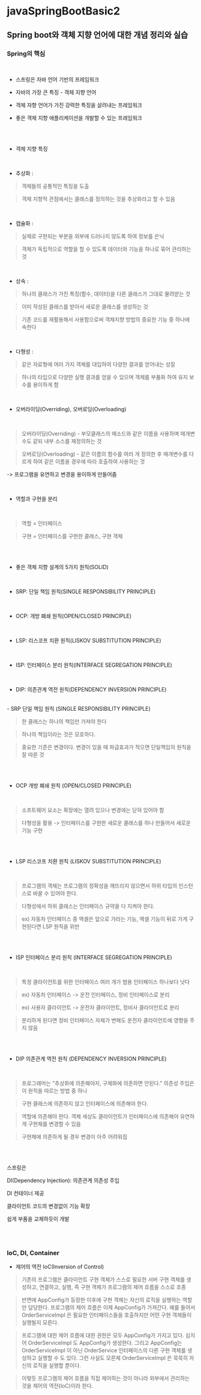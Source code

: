 # javaSpringBootBasic2

## Spring boot와 객체 지향 언어에 대한 개념 정리와 실습


### Spring의 핵심

<br>



- 스프링은 자바 언어 기반의 프레임워크

- 자바의 가장 큰 특징 - 객체 지향 언어

- 객체 자향 언어가 가진 강력한 특징을 살려내는 프레임워크

- 좋은 객체 지향 애플리케이션을 개발할 수 있는 프레임워크

<br>
<br>

+ 객체 지향 특징

<br>

- 추상화 :
> 객체들의 공통적인 특징을 도출

> 객체 지향적 관점에서는 클래스를 정의하는 것을 추상화라고 할 수 있음

<br>

- 캡슐화 :

> 실제로 구현되는 부분을 외부에 드러나지 않도록 하여 정보를 은닉

> 객체가 독립적으로 역할을 할 수 있도록 데이터와 기능을 하나로 묶어 관리하는 것


<br>


- 상속 :

> 하나의 클래스가 가진 특징(함수, 데이터)을 다른 클래스가 그대로 물려받는 것

> 이미 작성된 클래스를 받아서 새로운 클래스를 생성하는 것

> 기존 코드를 재활용해서 사용함으로써 객체지향 방법의 중요한 기능 중 하나에 속한다


<br>



- 다형성 :

> 같은 자료형에 여러 가지 객체를 대입하여 다양한 결과를 얻어내는 성질

> 하나의 타입으로 다양한 실행 결과를 얻을 수 있으며 객체를 부품화 하여 유지 보수를 용이하게 함


<br>

+ 오버라이딩(Overriding), 오버로딩(Overloading)

<br>

> 오버라이딩(Overriding) - 부모클래스의 메소드와 같은 이름을 사용하며 매개변수도 같되 내부 소스를 재정의하는 것

> 오버로딩(Overloading) - 같은 이름의 함수를 여러 개 정의한 후 매개변수를 다르게 하여 같은 이름을 경우에 따라 호출하여 사용하는 것


-> 프로그램을 유연하고 변경을 용이하게 만들어줌

<br>

+ 역할과 구현을 분리 

<br>

> 역할 = 인터페이스

> 구현 = 인터페이스를 구현한 클래스, 구현 객체


<br>

<br>


+ 좋은 객체 지향 설계의 5가지 원칙(SOLID)


<br>

- SRP: 단일 책임 원칙(SINGLE RESPONSIBILITY PRINCIPLE)

<br>

- OCP: 개방 폐쇄 원칙(OPEN/CLOSED PRINCIPLE)

<br>

- LSP: 리스코프 치환 원칙(LISKOV SUBSTITUTION PRINCIPLE)

<br>

- ISP: 인터페이스 분리 원칙(INTERFACE SEGREGATION PRINCIPLE)

<br>

- DIP: 의존관계 역전 원칙(DEPENDENCY INVERSION PRINCIPLE)




<br>
- SRP 단일 책임 원칙 (SINGLE RESPONSIBILITY PRINCIPLE)


<br>

> 한 클래스는 하나의 책임만 가져야 한다

> 하나의 책임이라는 것은 모호하다.

> 중요한 기준은 변경이다. 변경이 있을 때 파급효과가 적으면 단일책임의 원칙을 잘 따른 것


<br>

<br>

- OCP 개방 폐쇄 원칙 (OPEN/CLOSED PRINCIPLE)


<br>

> 소프트웨어 요소는 확장에는 열려 있으나 변경에는 닫혀 있어야 함

> 다형성을 활용 -> 인터페이스를 구현한 새로운 클래스를 하나 만들어서 새로운 기능 구현


<br>
<br>

- LSP 리스코프 치환 원칙 (LISKOV SUBSTITUTION PRINCIPLE)


<br>

> 프로그램의 객체는 프로그램의 정확성을 깨뜨리지 않으면서 하위 타입의 인스턴스로 바꿀 수 있어야 한다.

> 다형성에서 하위 클래스는 인터페이스 규약을 다 지켜야 한다. 

> ex) 자동차 인터페이스 중 엑셀은 앞으로 가라는 기능, 엑셀 기능이 뒤로 가게 구현된다면 LSP 원칙을 위반


<br>
<br>

- ISP 인터페이스 분리 원칙 (INTERFACE SEGREGATION PRINCIPLE)


<br>

> 특정 클라이언트를 위한 인터페이스 여러 개가 범용 인터페이스 하나보다 낫다

> ex) 자동차 인터페이스 -> 운전 인터페이스, 정비 인터페이스로 분리

> ex) 사용자 클라이언트 -> 운전자 클라이언트, 정비사 클라이언트로 분리

> 분리하게 된다면 정비 인터페이스 자체가 변해도 운전자 클라이언트에 영향을 주지 않음


<br>
<br>

- DIP 의존관계 역전 원칙 (DEPENDENCY INVERSION PRINCIPLE)


<br>

> 프로그래머는 "추상화에 의존해야지, 구체화에 의존하면 안된다." 의존성 주입은 이 원칙을 따르는 방법 중 하나

> 구현 클래스에 의존하지 않고 인터페이스에 의존해야 한다.

> 역할에 의존해야 한다. 객체 세상도 클라이언트가 인터페이스에 의존해야 유연하게 구현체를 변경할 수 있음

> 구현체에 의존하게 될 경우 변경이 아주 어려워짐


<br>
<br>



스프링은 

DI(Dependency Injection): 의존관계 의존성 주입

DI 컨테이너 제공

클라이언트 코드의 변경없이 기능 확장

쉽게 부품을 교체하듯이 개발

<br>
<br>

### IoC, DI, Container

+ 제어의 역전 IoC(Inversion of Control)

> 기존의 프로그램은 클라이언트 구현 객체가 스스로 필요한 서버 구현 객체를 생성하고, 연결하고, 실행, 즉 구현 객체가 프로그램의 제어 흐름을 스스로 조종

> 반면에 AppConfig가 등장한 이후에 구현 객체는 자신의 로직을 실행하는 역할만 담당한다. 프로그램의
제어 흐름은 이제 AppConfig가 가져간다. 예를 들어서 OrderServiceImpl 은 필요한 인터페이스들을
호출하지만 어떤 구현 객체들이 실행될지 모른다.

> 프로그램에 대한 제어 흐름에 대한 권한은 모두 AppConfig가 가지고 있다. 심지어 OrderServiceImpl
도 AppConfig가 생성한다. 그리고 AppConfig는 OrderServiceImpl 이 아닌 OrderService
인터페이스의 다른 구현 객체를 생성하고 실행할 수 도 있다. 그런 사실도 모른체 OrderServiceImpl 은
묵묵히 자신의 로직을 실행할 뿐이다.

> 이렇듯 프로그램의 제어 흐름을 직접 제어하는 것이 아니라 외부에서 관리하는 것을 제어의 역전(IoC)이라
한다.












